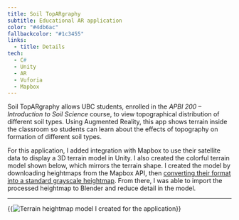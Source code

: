 ```yaml
---
title: Soil TopARgraphy
subtitle: Educational AR application
color: "#4db6ac"
fallbackcolor: "#1c3455"
links:
  - title: Details
tech:
  - C#
  - Unity
  - AR
  - Vuforia
  - Mapbox
---
```


Soil TopARgraphy allows UBC students, enrolled in the _APBI 200 – Introduction to Soil Science_ course,
to view topographical distribution of different soil types.
Using Augmented Reality, this app shows terrain inside the classroom so students
can learn about the effects of topography on formation of different soil types.

For this application, I added integration with Mapbox to use their satellite data to display a 3D
terrain model in Unity.
I also created the colorful terrain model shown below, which mirrors the terrain shape.
I created the model by downloading heightmaps from the Mapbox API,
then [converting their format into a standard grayscale heightmap](https://github.com/NotWoods/mapbox-elevation).
From there, I was able to import the processed heightmap to Blender and reduce detail in the model.

---

{{<img src="heightmap.*" alt="Terrain heightmap model I created for the application">}}
